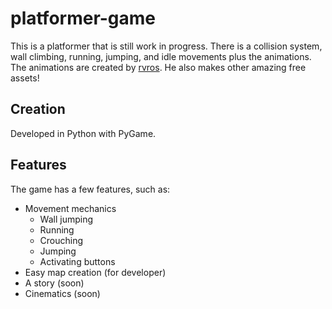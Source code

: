 # platformer-game
This is a platformer that is still work in progress.
There is a collision system, wall climbing, running, jumping, and idle movements plus the animations.
The animations are created by [rvros](https://rvros.itch.io/animated-pixel-hero). He also makes other amazing free assets!

## Creation
Developed in Python with PyGame.

## Features
The game has a few features, such as:
- Movement mechanics
    - Wall jumping
    - Running
    - Crouching
    - Jumping
    - Activating buttons
- Easy map creation (for developer)
- A story (soon)
- Cinematics (soon)
